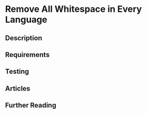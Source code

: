 # Remove All Whitespace in Every Language

## Description

## Requirements

## Testing

## Articles

## Further Reading